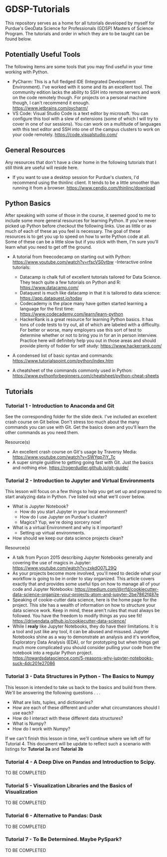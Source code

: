 # GDSP-Tutorials
This repository serves as a home for all tutorials developed by myself for Purdue's GeoData Science for Professionals (GDSP) Masters of Science Program. The tutorials and order in which they are to be taught can be found below.

## Potentially Useful Tools
The following items are some tools that you may find useful in your time working with Python.

- PyCharm: This is a full fledged IDE (Integrated Development Environment). I've worked with it some and its an excellent tool. The community edition lacks the ability to SSH into remote servers and work on the code remotely though. For projects on a personal machine though, I can't recommend it enough. https://www.jetbrains.com/pycharm/
- VS Code: Visual Studio Code is a text editor by microsoft. You can configure this tool with a slew of extensions (some of which I will try to cover in one of our sessions). You can work on a multitude of languages with this text editor and SSH into one of the campus clusters to work on your code remotely. https://code.visualstudio.com/

## General Resources
Any resources that don't have a clear home in the following tutorials that I still think are useful will reside here.

- If you want to use a desktop session for Purdue's clusters, I'd recommend using the thinlinc client. It tends to be a little smoother than running it from a browser. https://www.cendio.com/thinlinc/download

## Python Basics
After speaking with some of those in the course, it seemed good to me to include some more general resources for learning Python. If you've never picked up Python before checkout the following links. Use as little or as much of each of these as you feel is necessary. The goal of these resources is to get you up to speed on how to write Python code at all. Some of these can be a little slow but if you stick with them, I'm sure you'll learn what you need to get off the ground.

- A tutorial from freecodecamp on starting out with Python: https://www.youtube.com/watch?v=rfscVS0vtbw
-Interactive online tutorials:
  - Datacamp is chalk full of excellent tutorials tailored for Data Science. They teach quite a few tutorials on Python and R: https://www.datacamp.com/
  - Dataquest is much like datacamp in that it is tailored to data science: https://app.dataquest.io/today
  - Codecademy is the place many have gotten started learning a language for the first time: https://www.codecademy.com/learn/learn-python
  - HackerRank is a great resource for learning Python basics. It has tons of code tests to try out, all of which are labeled with a difficulty. For better or worse, many employers use this sort of test to determine whether or not to bring you in for an in person interview. Practice here will definitely help you out in those areas and should provide plenty of fodder for self study: https://www.hackerrank.com/

- A condensed list of basic syntax and commands: https://www.tutorialspoint.com/python/index.htm

- A cheatsheet of the commands commonly used in Python: https://www.pythonforbeginners.com/cheatsheet/python-cheat-sheets

## Tutorials

### Tutorial 1 - Introduction to Anaconda and Git
See the corresponding folder for the slide deck. I've included an excellent crash course on Git below. Don't stress too much about the many commands you can use with Git. Get the basics down and you'll learn the other commands as you need them.

Resource(s)
- An excellent crash course on Git's usage by Traversy Media: https://www.youtube.com/watch?v=SWYqp7iY_Tc
- A super simple guidline to getting going fast with Git. Just the basics and nothing else. https://rogerdudler.github.io/git-guide/

### Tutorial 2 - Introduction to Jupyter and Virtual Environments
This lesson will focus on a few things to help you get set up and prepared to start analyzing data in Python. I've listed out what we'll cover below.

- What is Jupyter Notebook?
  - How do you start Jupyter in your local environment?
  - How do I use Jupyter on Purdue's cluster?
  - Magics? Yup, we're doing sorcery now!
- What is a virtual Environment and why is it important?
  - Setting up virtual environments.  
- How should we keep our data science projects clean?

Resource(s)
- A talk from Pycon 2015 describing Jupyter Notebooks generally and covering the use of magics in Jupyter: https://www.youtube.com/watch?v=zxkdO07L29Q
- As your projects become more involved, you'll need to decide what your workflow is going to be in order to stay organized. This article covers exactly that and provides some useful tips on how to manage all of your code and Jupyter Notebooks: https://medium.com/@rrfd/cookiecutter-data-science-organize-your-projects-atom-and-jupyter-2be7862f487e
- Speaking of cookie-cutter data science, here is the home page for the project. This site has a wealth of information on how to structure your data science work. Keep in mind, these aren't rules that must always be followed. You have the freedom to modify things as you see fit! https://drivendata.github.io/cookiecutter-data-science/
- While I **realy** like Jupyter Notebooks, they do have their limitations. It is a tool and just like any tool, it can be abused and misused. Jupyter Notebooks shine as a way to demonstrate an analysis and it's workflow, Exploratory Data Analysis (EDA), or for prototyping but when things get much more complicated you should consider pulling your code from the notebook into a regular Python project. https://towardsdatascience.com/5-reasons-why-jupyter-notebooks-suck-4dc201e27086

### Tutorial 3 - Data Structures in Python - The Basics to Numpy
This lesson is intended to take us back to the basics and build from there. We'll be answering the following questions . . .
- What are lists, tuples, and dictionaries? 
- How are each of these different and under what circumstances should I use each? 
- How do I interact with these different data structures?
- What is Numpy?
- How do I work with Numpy?

If we can't finish this lesson in time, we'll continue where we left off for Tutorial 4. This document will be update to reflect such a scenario with listings for **Tutorial 3a** and **Tutorial 3b**

### Tutorial 4 - A Deep Dive on Pandas and Introduction to Scipy.
TO BE COMPLETED

### Tutorial 5 - Visualization Libraries and the Basics of Visualization
TO BE COMPLETED

### Tutorial 6 - Alternative to Pandas: Dask
TO BE COMPLETED

### Tutorial 7 - To Be Determined. Maybe PySpark?
TO BE COMPLETED

